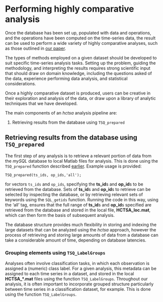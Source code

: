 # Performing highly comparative analysis
<!--{#sec:analyzing}-->

Once the database has been set up, populated with data and operations, and the operations have been computed on the time-series data, the result can be used to perform a wide variety of highly comparative analyses, such as those outlined in [our paper](http://rsif.royalsocietypublishing.org/content/10/83/20130048.full).

The types of methods employed on a given dataset should be developed to suit specific time-series analysis tasks.
Setting up the problem, guiding the methodology, and interpreting the results requires strong scientific input that should draw on domain knowledge, including the questions asked of the data, experience performing data analysis, and statistical considerations.

Once a highly comparative dataset is produced, users can be creative in their exploration and analysis of the data, or draw upon a library of analytic techniques that we have developed.

The main components of an *hctsa* analysis pipeline are:
1. Retrieving results from the database using `TSQ_prepared` 

## Retrieving results from the database using `TSQ_prepared`

The first step of any analysis is to retrieve a relevant portion of data from the *mySQL* database to local Matlab files for analysis.
This is done using the `TSQ_prepared` function described [earlier](retrieving_calculating_writing.md).
Example usage is provided:

    TSQ_prepared(ts_ids, op_ids,'all');

for vectors `ts_ids` and `op_ids`, specifying the **ts\_id**s and **op\_id**s to be retrieved from the database.
Sets of **ts_id**s and **op_id**s to retrieve can be selected by inspecting the database, or by retrieving relevant sets of keywords using the `SQL_getids` function.
Running the code in this way, using the ‘all’ tag, ensures that the full range of **ts\_id**s and **op\_id**s specified are retrieved from the database and stored in the local file, **HCTSA_loc.mat**, which can then form the basis of subsequent analysis.

The database structure provides much flexibility in storing and indexing the large datasets that can be analyzed using the *hctsa* approach, however the process of retrieving and storing large amounts of data from a database can take a considerable amount of time, depending on database latencies.


### Grouping elements using `TSQ_LabelGroups`
<!--{#sec:grouping_variables}-->

Analyses often involve classification tasks, in which each observation is assigned a (numeric) class label.
For a given analysis, this metadata can be assigned to each time series in a dataset, and stored in the local **HCTSA_*.mat** files using the function `TSQ_LabelGroups`.
Throughout our analysis, it is often important to incorporate grouped structure particularly between time series in a classification dataset, for example.
This is done using the function `TSQ_LabelGroups`.
